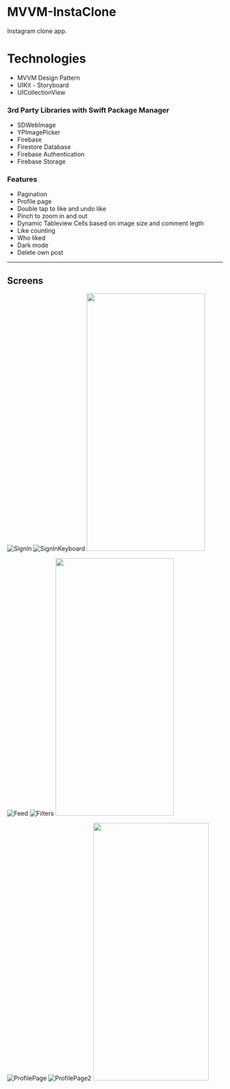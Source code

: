 # MVVM-InstaClone

Instagram clone app. 

# Technologies  

* MVVM Design Pattern  
* UIKit - Storyboard
* UICollectionView
    
### 3rd Party Libraries with Swift Package Manager
* SDWebImage 
* YPImagePicker  
* Firebase 
* Firestore Database
* Firebase Authentication
* Firebase Storage
     
### Features
* Pagination
* Profile page
* Double tap to like and undo like
* Pinch to zoom in and out 
* Dynamic Tableview Cells based on image size and comment legth
* Like counting
* Who liked
* Dark mode
* Delete own post
   

---

## Screens

![SignIn](https://github.com/halil851/MVVM-InstaClone/assets/102283100/8aeeff8f-a9bf-4fd5-ae93-bc4ad36d4933)
![SignInKeyboard](https://github.com/halil851/MVVM-InstaClone/assets/102283100/15da7c3f-b8ad-40f0-add2-f34fe7539e27)
<img src=https://github.com/halil851/MVVM-InstaClone/assets/102283100/2f5bec57-effb-41b8-a3f2-22818cf2a7f9 width="276" height="600"> 

![Feed](https://github.com/halil851/MVVM-InstaClone/assets/102283100/acfdb136-22ee-41eb-8600-13a9cc65517b)
![Filters](https://github.com/halil851/MVVM-InstaClone/assets/102283100/f2b58eb8-f520-4e73-9166-00598197fd6f)
<img src=https://github.com/halil851/MVVM-InstaClone/assets/102283100/9795bef7-0931-412c-8a42-847e8932c962 width="276" height="600">

![ProfilePage](https://github.com/halil851/MVVM-InstaClone/assets/102283100/0eb7271d-37a4-4de2-a6c9-67736c7f144e)
![ProfilePage2](https://github.com/halil851/MVVM-InstaClone/assets/102283100/f1aa272d-6772-4ec6-8986-79c24b5d4d94)
<img src=https://github.com/halil851/MVVM-InstaClone/assets/102283100/fd52f922-c7eb-4584-8cce-59a3277e4f86 width="270" height="600">












